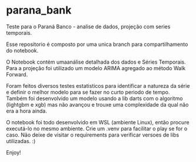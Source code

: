 # parana_bank
Teste para o Paraná Banco - analise de dados, projeção com series temporais.

Esse repositorio é composto por uma unica branch para compartilhamento do notebook. 

O Notebook contém umaanálise detalhada dos dados e Séries Temporais.
Para a projeção foi utilizado um modelo ARIMA agregado ao método Walk Forward.

Foram feitos diversos testes estatisticos para identificar a natureza da série e definir o melhor modelo para se fazer no curto periodo de tempo.
Também foi desenvolvido um modelo usando a lib darts com o algoritmo (lightgbm e xgb) mas não avançou e trouxe uma complexidade da qual não era a hora ainda. 

O notebook foi todo desenvolvido em WSL (ambiente Linux), então procure executá-lo no mesmo ambiente. 
Crie um .venv para facilitar o play se for o caso.
Não deixe de visitar o requirements para verificar versoes de libs utilizadas. :)

Enjoy!
